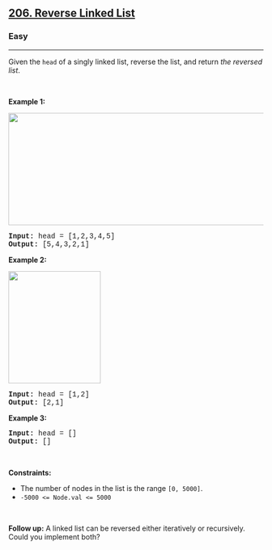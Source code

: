 <h2><a href="https://leetcode.com/problems/reverse-linked-list/">206. Reverse Linked List</a></h2><h3>Easy</h3><hr><div><p>Given the <code style="font-family: monospace, Bangla602, sans-serif;">head</code> of a singly linked list, reverse the list, and return <em>the reversed list</em>.</p>

<p>&nbsp;</p>
<p><strong>Example 1:</strong></p>
<img alt="" src="https://assets.leetcode.com/uploads/2021/02/19/rev1ex1.jpg" style="width: 542px; height: 222px;">
<pre style="font-family: SFMono-Regular, Consolas, &quot;Liberation Mono&quot;, Menlo, Courier, monospace, Bangla602, sans-serif;"><strong>Input:</strong> head = [1,2,3,4,5]
<strong>Output:</strong> [5,4,3,2,1]
</pre>

<p><strong>Example 2:</strong></p>
<img alt="" src="https://assets.leetcode.com/uploads/2021/02/19/rev1ex2.jpg" style="width: 182px; height: 222px;">
<pre style="font-family: SFMono-Regular, Consolas, &quot;Liberation Mono&quot;, Menlo, Courier, monospace, Bangla602, sans-serif;"><strong>Input:</strong> head = [1,2]
<strong>Output:</strong> [2,1]
</pre>

<p><strong>Example 3:</strong></p>

<pre style="font-family: SFMono-Regular, Consolas, &quot;Liberation Mono&quot;, Menlo, Courier, monospace, Bangla602, sans-serif;"><strong>Input:</strong> head = []
<strong>Output:</strong> []
</pre>

<p>&nbsp;</p>
<p><strong>Constraints:</strong></p>

<ul>
	<li>The number of nodes in the list is the range <code style="font-family: monospace, Bangla602, sans-serif;">[0, 5000]</code>.</li>
	<li><code style="font-family: monospace, Bangla602, sans-serif;">-5000 &lt;= Node.val &lt;= 5000</code></li>
</ul>

<p>&nbsp;</p>
<p><strong>Follow up:</strong> A linked list can be reversed either iteratively or recursively. Could you implement both?</p>
</div>